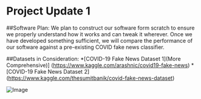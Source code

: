 # Project Update 1

##Software Plan:
We plan to construct our software form scratch to ensure we properly understand how it works and can tweak it wherever. 
Once we have developed something sufficient, we will compare the performance of our software against a pre-existing COVID fake news classifier.

##Datasets in Consideration:
*[COVID-19 Fake News Dataset 1](More Comprehensive)] (https://www.kaggle.com/arashnic/covid19-fake-news)
*[COVID-19 Fake News Dataset 2] (https://www.kaggle.com/thesumitbanik/covid-fake-news-dataset)

![Image](https://ichef.bbci.co.uk/images/ic/400xn/p088bnqx.jpg)
